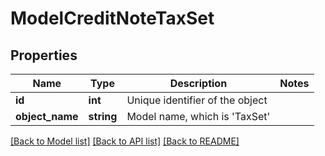 # ModelCreditNoteTaxSet

## Properties
Name | Type | Description | Notes
------------ | ------------- | ------------- | -------------
**id** | **int** | Unique identifier of the object | 
**object_name** | **string** | Model name, which is &#x27;TaxSet&#x27; | 

[[Back to Model list]](../../README.md#documentation-for-models) [[Back to API list]](../../README.md#documentation-for-api-endpoints) [[Back to README]](../../README.md)

